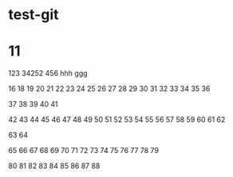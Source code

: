# test-git
# 11
123
34252
456
hhh
ggg

16
18
19
20
21
22
23
24
25
26
27
28
29
30
31
32
33
34
35
36

37
38
39
40
41

42
43
44
45
46
47
48
49
50
51
52
53
54
55
56
57
58
59
60
61
62

63
64

65
66
67
68
69
70
71
72
73
74
75
76
77
78
79

80
81
82
83
84
85
86
87
88